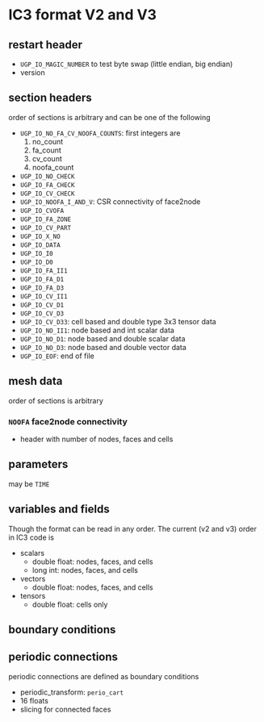 # IC3 format V2 and V3

## restart header

- `UGP_IO_MAGIC_NUMBER` to test byte swap (little endian, big endian)
- version

## section headers

order of sections is arbitrary and can be one of the following

- `UGP_IO_NO_FA_CV_NOOFA_COUNTS`: first integers are
  1. no_count
  2. fa_count
  3. cv_count
  4. noofa_count
- `UGP_IO_NO_CHECK`
- `UGP_IO_FA_CHECK`
- `UGP_IO_CV_CHECK`
- `UGP_IO_NOOFA_I_AND_V`: CSR connectivity of face2node
- `UGP_IO_CVOFA`
- `UGP_IO_FA_ZONE`
- `UGP_IO_CV_PART`
- `UGP_IO_X_NO`
- `UGP_IO_DATA`
- `UGP_IO_I0`
- `UGP_IO_D0`
- `UGP_IO_FA_II1`
- `UGP_IO_FA_D1`
- `UGP_IO_FA_D3`
- `UGP_IO_CV_II1`
- `UGP_IO_CV_D1`
- `UGP_IO_CV_D3`
- `UGP_IO_CV_D33`: cell based and double type 3x3 tensor data
- `UGP_IO_NO_II1`: node based and int scalar data
- `UGP_IO_NO_D1`: node based and double scalar data
- `UGP_IO_NO_D3`: node based and double vector data
- `UGP_IO_EOF`: end of file

## mesh data

order of sections is arbitrary

### `NOOFA` face2node connectivity

- header with number of nodes, faces and cells

## parameters

may be `TIME`

## variables and fields

Though the format can be read in any order. The current (v2 and v3) order in IC3 code is

- scalars
  - double float: nodes, faces, and cells
  - long int: nodes, faces, and cells
- vectors
  - double float: nodes, faces, and cells
- tensors
  - double float: cells only

## boundary conditions

## periodic connections

periodic connections are defined as boundary conditions

- periodic_transform: `perio_cart`
- 16 floats
- slicing for connected faces